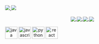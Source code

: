 <div style="display: inline-block" align="center"><br/>
  <a href="https://www.flowcode.com/page/sdrariane"/>
  <img heigth="180em" src="https://github-readme-stats.vercel.app/api?username=sdrariane&theme=dark&show_icons=true" />
  <img heigth="180em" src="https://github-readme-stats.vercel.app/api/top-langs/?username=sdrariane&layout=compact&theme=dark" />
</div>

<div align="center"><br/>
  <a href="mailto:sdrariane@gmail.com">
    <img align="center" target="_blank" src="https://img.shields.io/badge/Gmail-D14836?style=for-the-badge&logo=gmail&logoColor=white"/>
  </a>
  
  <a href="https://www.linkedin.com/in/isadora2309/">
    <img align="center" target="_blank" src="https://img.shields.io/badge/LinkedIn-0077B5?style=for-the-badge&logo=linkedin&logoColor=white"/>
  </a>
  
  <a href="https://www.instagram.com/sdrariane09/">
    <img align="center" target="_blank" src="https://img.shields.io/badge/Instagram-E4405F?style=for-the-badge&logo=instagram&logoColor=white"/>
  </a>
  
  <a href="/">
    <img align="center" target="_blank" src="https://img.shields.io/badge/Discord-7289DA?style=for-the-badge&logo=discord&logoColor=white"/>
  </a>
</div>

<div style="display: inline-block" align="center"><br/>
  <img align="center" alt="java" heigth="30" width="40" src="https://cdn.jsdelivr.net/gh/devicons/devicon/icons/java/java-plain.svg"/>
  <img align="center" alt="javascript" heigth="30" width="40" src="https://cdn.jsdelivr.net/gh/devicons/devicon/icons/javascript/javascript-plain.svg"/>
  <img align="center" alt="python" heigth="30" width="40" src="https://cdn.jsdelivr.net/gh/devicons/devicon/icons/python/python-original.svg"/>
  <img align="center" alt="react" heigth="30" width="40" src="https://cdn.jsdelivr.net/gh/devicons/devicon/icons/react/react-original.svg"/>
</div>
